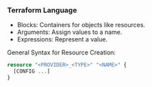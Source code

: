 ### Terraform Language
- Blocks: Containers for objects like resources.
- Arguments: Assign values to a name.
- Expressions: Represent a value.

General Syntax for Resource Creation:
```terraform
resource "<PROVIDER>_<TYPE>" "<NAME>" {
  [CONFIG ...]
}
```
